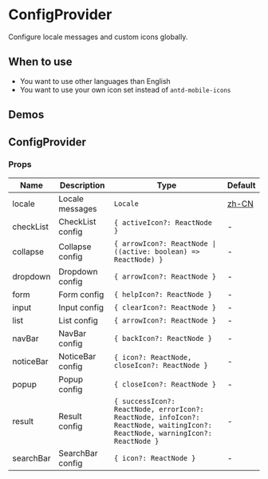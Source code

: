 # ConfigProvider

Configure locale messages and custom icons globally.

## When to use

- You want to use other languages than English
- You want to use your own icon set instead of `antd-mobile-icons`

## Demos

<code src="./demos/demo1.tsx" ></code>

<code src="./demos/demo2.tsx" ></code>

## ConfigProvider

### Props

| Name | Description | Type | Default |
| --- | --- | --- | --- |
| locale | Locale messages | `Locale` | [zh-CN] |
| checkList | CheckList config | `{ activeIcon?: ReactNode }` | - |
| collapse | Collapse config | `{ arrowIcon?: ReactNode \| ((active: boolean) => ReactNode) }` | - |
| dropdown | Dropdown config | `{ arrowIcon?: ReactNode }` | - |
| form | Form config | `{ helpIcon?: ReactNode }` | - |
| input | Input config | `{ clearIcon?: ReactNode }` | - |
| list | List config | `{ arrowIcon?: ReactNode }` | - |
| navBar | NavBar config | `{ backIcon?: ReactNode }` | - |
| noticeBar | NoticeBar config | `{ icon?: ReactNode, closeIcon?: ReactNode }` | - |
| popup | Popup config | `{ closeIcon?: ReactNode }` | - |
| result | Result config | `{ successIcon?: ReactNode, errorIcon?: ReactNode, infoIcon?: ReactNode, waitingIcon?: ReactNode, warningIcon?: ReactNode }` | - |
| searchBar | SearchBar config | `{ icon?: ReactNode }` | - |

[zh-CN]: https://github.com/ant-design/ant-design-mobile/blob/master/src/locales/zh-CN.ts
